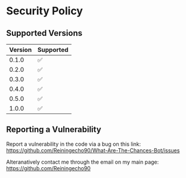 # Security Policy

## Supported Versions

| Version | Supported          |
| ------- | ------------------ |
| 0.1.0   | :white_check_mark: |
| 0.2.0   | :white_check_mark: |
| 0.3.0   | :white_check_mark: |
| 0.4.0   | :white_check_mark: |
| 0.5.0   | :white_check_mark: |
| 1.0.0   | :white_check_mark: |

## Reporting a Vulnerability

Report a vulnerability in the code via a bug on this link: https://github.com/Reiningecho90/What-Are-The-Chances-Bot/issues

Alteranatively contact me through the email on my main page: https://github.com/Reiningecho90

